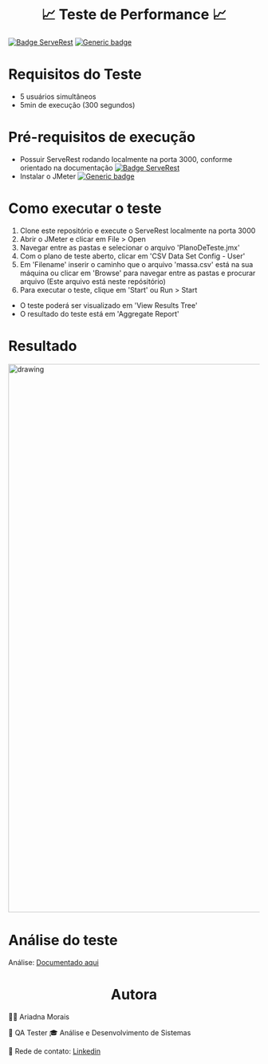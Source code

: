 <h1 align="center">📈 Teste de Performance 📈</h1>

[![Badge ServeRest](https://img.shields.io/badge/API-ServeRest-green)](https://github.com/ServeRest/ServeRest/)
[![Generic badge](https://img.shields.io/badge/JMeter-v5.5-green.svg)](https://jmeter.apache.org/usermanual/get-started.html)

<h1>Requisitos do Teste</h1>

- 5 usuários simultâneos
- 5min de execução (300 segundos)

<h1>Pré-requisitos de execução</h1>

- Possuir ServeRest rodando localmente na porta 3000, conforme orientado na documentação [![Badge ServeRest](https://img.shields.io/badge/API-ServeRest-blue)](https://github.com/ServeRest/ServeRest/#teste-de-carga)
- Instalar o JMeter [![Generic badge](https://img.shields.io/badge/JMeter-v5.5-blue.svg)](https://jmeter.apache.org/usermanual/get-started.html)

<h1>Como executar o teste</h1>

1. Clone este repositório e execute o ServeRest localmente na porta 3000
2. Abrir o JMeter e clicar em File > Open
3. Navegar entre as pastas e selecionar o arquivo 'PlanoDeTeste.jmx'
4. Com o plano de teste aberto, clicar em 'CSV Data Set Config - User'
5. Em 'Filename' inserir o caminho que o arquivo 'massa.csv' está na sua máquina ou clicar em 'Browse' para navegar entre as pastas e procurar arquivo (Este arquivo está neste repósitório)
6. Para executar o teste, clique em 'Start' ou Run > Start

  - O teste poderá ser visualizado em 'View Results Tree'
  - O resultado do teste está em 'Aggregate Report'

<h1>Resultado</h1>

<img src="https://user-images.githubusercontent.com/49946466/199149174-98496c20-eba8-4914-b83d-6c05936d97e4.png" alt="drawing" width="1100"/>

<h1>Análise do teste</h1>

Análise: [Documentado aqui](https://sepia-thought-308.notion.site/Teste-de-Performance-ServeRest-958b80bf509e489dbb04cac9fda65af9)


<h1 align="center"> Autora </h1>

🥷🏼 Ariadna Morais

💼 QA Tester
🎓 Análise e Desenvolvimento de Sistemas

📲 Rede de contato:
[Linkedin](https://www.linkedin.com/in/ariadna-patricio-morais/)
